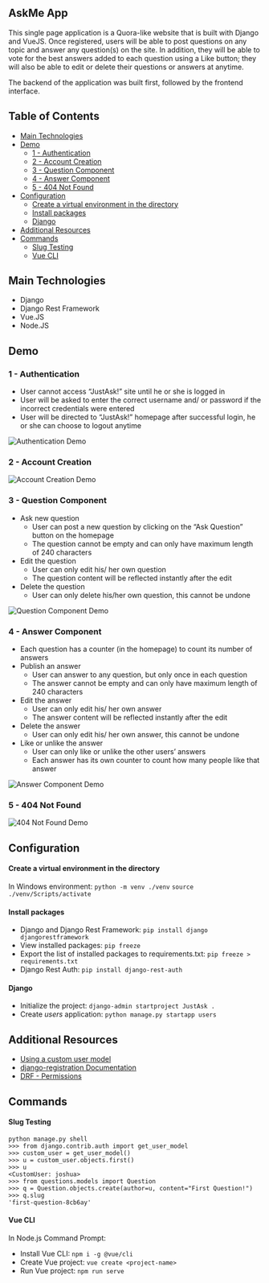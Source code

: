 ## AskMe App

This single page application is a Quora-like website that is built with Django and VueJS. Once registered, users will be able to post questions on any topic and answer any question(s) on the site. In addition, they will be able to vote for the best answers added to each question using a Like button; they will also be able to edit or delete their questions or answers at anytime.

The backend of the application was built first, followed by the frontend interface.


## Table of Contents
- [Main Technologies](#main-technologies)
- [Demo](#demo)
  * [1 - Authentication](#1---authentication)
  * [2 - Account Creation](#2---account-creation)
  * [3 - Question Component](#3---question-component)
  * [4 - Answer Component](#4---answer-component)
  * [5 - 404 Not Found](#5---404-not-found)
- [Configuration](#configuration)
    + [Create a virtual environment in the directory](#create-a-virtual-environment-in-the-directory)
    + [Install packages](#install-packages)
    + [Django](#django)
- [Additional Resources](#additional-resources)
- [Commands](#commands)
    + [Slug Testing](#slug-testing)
    + [Vue CLI](#vue-cli)


## Main Technologies
- Django
- Django Rest Framework
- Vue.JS
- Node.JS


## Demo

### 1 - Authentication
- User cannot access “JustAsk!” site until he or she is logged in
- User will be asked to enter the correct username and/ or password if the incorrect credentials were entered
- User will be directed to “JustAsk!” homepage after successful login, he or she can choose to logout anytime

![Authentication Demo](/demo-gif/1.authentication_logout.gif)

### 2 - Account Creation
![Account Creation Demo](/demo-gif/2.accountcreation.gif)

### 3 - Question Component
-	Ask new question
    - User can post a new question by clicking on the “Ask Question” button on the homepage
    - The question cannot be empty and can only have maximum length of 240 characters
-	Edit the question
    - User can only edit his/ her own question
    - The question content will be reflected instantly after the edit
-	Delete the question
    - User can only delete his/her own question, this cannot be undone

![Question Component Demo](/demo-gif/3.question_add-edit-delete.gif)

### 4 - Answer Component
-	Each question has a counter (in the homepage) to count its number of answers
-	Publish an answer
    - User can answer to any question, but only once in each question
    - The answer cannot be empty and can only have maximum length of 240 characters
-	Edit the answer
    - User can only edit his/ her own answer
    - The answer content will be reflected instantly after the edit
-	Delete the answer
    - User can only edit his/ her own answer, this cannot be undone
-	Like or unlike the answer
    - User can only like or unlike the other users’ answers
    - Each answer has its own counter to count how many people like that answer

![Answer Component Demo](/demo-gif/4.answer_add-edit-delete-like.gif)

### 5 - 404 Not Found
![404 Not Found Demo](/demo-gif/5.404NotFound.gif)


## Configuration

#### Create a virtual environment in the directory
In Windows environment:
`python -m venv ./venv`
`source ./venv/Scripts/activate`

#### Install packages
- Django and Django Rest Framework:
`pip install django djangorestframework`
- View installed packages:
`pip freeze`
- Export the list of installed packages to requirements.txt:
`pip freeze > requirements.txt`
- Django Rest Auth:
`pip install django-rest-auth`

#### Django
- Initialize the project:
`django-admin startproject JustAsk .`
- Create *users* application:
`python manage.py startapp users`


## Additional Resources
- [Using a custom user model](https://docs.djangoproject.com/en/2.2/topics/auth/customizing/)
- [django-registration Documentation](https://buildmedia.readthedocs.org/media/pdf/django-registration/3.0/django-registration.pdf)
- [DRF - Permissions](https://www.django-rest-framework.org/api-guide/permissions/)


## Commands
#### Slug Testing
```
python manage.py shell
>>> from django.contrib.auth import get_user_model
>>> custom_user = get_user_model()
>>> u = custom_user.objects.first()
>>> u
<CustomUser: joshua>
>>> from questions.models import Question
>>> q = Question.objects.create(author=u, content="First Question!")
>>> q.slug
'first-question-8cb6ay'
```
#### Vue CLI
In Node.js Command Prompt:
- Install Vue CLI: `npm i -g @vue/cli`
- Create Vue project: `vue create <project-name>`
- Run Vue project: `npm run serve`